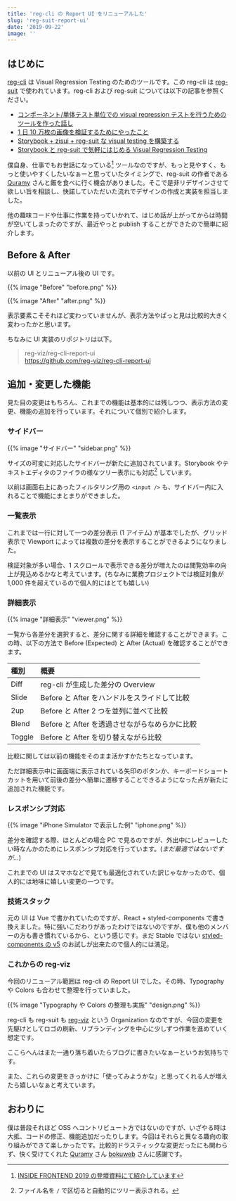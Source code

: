 ```yaml
---
title: 'reg-cli の Report UI をリニューアルした'
slug: 'reg-suit-report-ui'
date: '2019-09-22'
image: ''
---
```


## はじめに

[reg-cli](https://github.com/reg-viz/reg-cli) は Visual Regression Testing のためのツールです。この reg-cli は [reg-suit](https://github.com/reg-viz/reg-suit) で使われています。reg-cli および reg-suit については以下の記事を参照ください。

- [コンポーネント/単体テスト単位での visual regression テストを行うためのツールを作った話し](https://qiita.com/bokuweb/items/bf9de229a3c91c01a480)
- [1 日 10 万枚の画像を検証するためにやったこと](https://qiita.com/Quramy/items/46d0b09ae4d8887b0941)
- [Storybook + zisui + reg-suit な visual testing を構築する](https://qiita.com/hey_cube/items/fbeab4302cfb617cf941)
- [Storybook と reg-suit で気軽にはじめる Visual Regression Testing](https://blog.wadackel.me/2018/storybook-chrome-screenshot-with-reg-viz/)

僕自身、仕事でもお世話になっている[^1] ツールなのですが、もっと見やすく、もっと使いやすくしたいなぁーと思っていたタイミングで、reg-suit の作者である [Quramy](https://twitter.com/quramy) さんと飯を食べに行く機会がありました。そこで是非リデザインさせて欲しい旨を相談し、快諾していただいた流れでデザインの作成と実装を担当しました。

他の趣味コードや仕事に作業を持っていかれて、はじめ話が上がってからは時間が空いてしまったのですが、最近やっと publish することができたので簡単に紹介します。

## Before & After

以前の UI とリニューアル後の UI です。

{{% image "Before" "before.png" %}}

{{% image "After" "after.png" %}}

表示要素こそそれほど変わっていませんが、表示方法やぱっと見は比較的大きく変わったかと思います。

ちなみに UI 実装のリポジトリは以下。

> reg-viz/reg-cli-report-ui  
> https://github.com/reg-viz/reg-cli-report-ui

## 追加・変更した機能

見た目の変更はもちろん、これまでの機能は基本的には残しつつ、表示方法の変更、機能の追加を行っています。それについて個別で紹介します。

### サイドバー

{{% image "サイドバー" "sidebar.png" %}}

サイズの可変に対応したサイドバーが新たに追加されています。Storybook やテキストエディタのファイラの様なツリー表示にも対応[^2] しています。

以前は画面右上にあったフィルタリング用の `<input />` も、サイドバー内に入れることで機能にまとまりができました。

### 一覧表示

これまでは一行に対して一つの差分表示 (1 アイテム) が基本でしたが、グリッド表示で Viewport によっては複数の差分を表示することができるようになりました。

検証対象が多い場合、1 スクロールで表示できる差分が増えたのは閲覧効率の向上が見込めるかなと考えています。(ちなみに業務プロジェクトでは検証対象が 1,000 件を超えているので個人的にはとても嬉しい)

### 詳細表示

{{% image "詳細表示" "viewer.png" %}}

一覧から各差分を選択すると、差分に関する詳細を確認することができます。この時、以下の方法で Before (Expected) と After (Actual) を確認することができます。

| 種別   | 概要                                           |
| :----- | :--------------------------------------------- |
| Diff   | reg-cli が生成した差分の Overview              |
| Slide  | Before と After をハンドルをスライドして比較   |
| 2up    | Before と After 2 つを並列に並べて比較         |
| Blend  | Before と After を透過させながらなめらかに比較 |
| Toggle | Before と After を切り替えながら比較           |

比較に関しては以前の機能をそのまま活かすかたちとなっています。

ただ詳細表示中に画面端に表示されている矢印のボタンか、キーボードショートカットを用いて前後の差分へ簡単に遷移することできるようになった点が新たに追加された機能です。

### レスポンシブ対応

{{% image "iPhone Simulator で表示した例" "iphone.png" %}}

差分を確認する際、ほとんどの場合 PC で見るのですが、外出中にレビューしたい時なんかのためにレスポンシブ対応を行っています。(_まだ最適ではないですが..._)

これまでの UI はスマホなどで見ても最適化されていた訳じゃなかったので、個人的には地味に嬉しい変更の一つです。

### 技術スタック

元の UI は Vue で書かれていたのですが、React + styled-components で書き換えました。特に強いこだわりがあったわけではないのですが、僕も他のメンバーの方も書き慣れているから、という感じです。まだ Stable ではない [styled-components の v5](https://medium.com/styled-components/announcing-styled-components-v5-beast-mode-389747abd987) のお試しが出来たので個人的には満足。

### これからの reg-viz

今回のリニューアル範囲は reg-cli の Report UI でした。その時、Typography や Colors も合わせて整理を行っていました。

{{% image "Typography や Colors の整理も実施" "design.png" %}}

reg-cli も reg-suit も [reg-viz](https://github.com/reg-viz) という Organization なのですが、今回の変更を先駆けとしてロゴの刷新、リブランディングを中心に少しずつ作業を進めていく想定です。

ここらへんはまた一通り落ち着いたらブログに書きたいなぁーというお気持ちです。

また、これらの変更をきっかけに「使ってみようかな」と思ってくれる人が増えたら嬉しいなぁと考えています。

## おわりに

僕は普段それほど OSS へコントリビュート方ではないのですが、いざやる時は大抵、コードの修正、機能追加だったりします。今回はそれらと異なる趣向の取り組みができて楽しかったです。比較的ドラスティックな変更だったにも関わらず、快く受けてくれた [Quramy](https://twitter.com/quramy) さん [bokuweb](https://twitter.com/bokuweb17) さんに感謝です。

[^1]: [INSIDE FRONTEND 2019 の登壇資料にて紹介しています](https://docs.google.com/presentation/d/13QD86hxp0dB_xHkYcyLrFX1xNt0Vg4wsqIo8yeBQmFs/edit?usp=sharing)
[^2]: ファイル名を `/` で区切ると自動的にツリー表示される。
